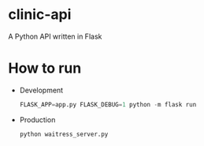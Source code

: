 # clinic-api
A Python API written in Flask

# How to run
- Development
    ```python
    FLASK_APP=app.py FLASK_DEBUG=1 python -m flask run
    ```
- Production
    ```python
    python waitress_server.py
    ```